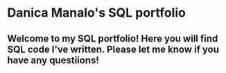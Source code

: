 # Danica Manalo's SQL portfolio 

## Welcome to my SQL portfolio! Here you will find SQL code I've written. Please let me know if you have any questiions! 
